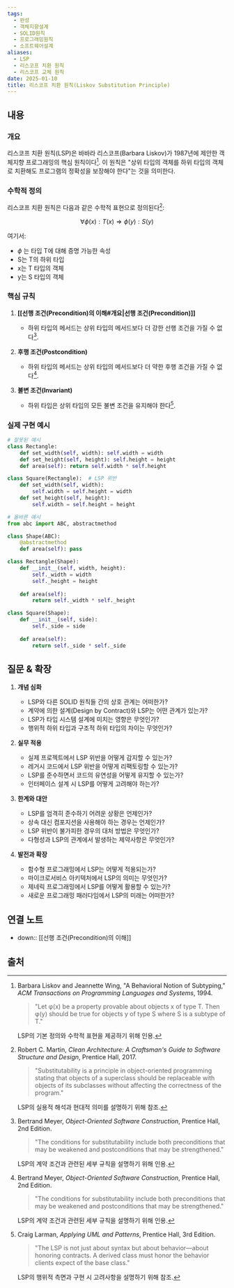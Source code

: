 ```yaml
---
tags:
  - 완성
  - 객체지향설계
  - SOLID원칙
  - 프로그래밍원칙
  - 소프트웨어설계
aliases:
  - LSP
  - 리스코프 치환 원칙
  - 리스코프 교체 원칙
date: 2025-01-10
title: 리스코프 치환 원칙(Liskov Substitution Principle)
---
```


## 내용

### 개요

리스코프 치환 원칙(LSP)은 바바라 리스코프(Barbara Liskov)가 1987년에 제안한 객체지향 프로그래밍의 핵심 원칙이다[^1]. 이 원칙은 "상위 타입의 객체를 하위 타입의 객체로 치환해도 프로그램의 정확성을 보장해야 한다"는 것을 의미한다.

### 수학적 정의

리스코프 치환 원칙은 다음과 같은 수학적 표현으로 정의된다[^2]:

$$ \forall \phi(x) : T(x) \Rightarrow \phi(y) : S(y) $$

여기서:
- $\phi$ 는 타입 T에 대해 증명 가능한 속성
- S는 T의 하위 타입
- x는 T 타입의 객체
- y는 S 타입의 객체

### 핵심 규칙

1. **[[선행 조건(Precondition)의 이해#개요|선행 조건(Precondition)]]**
   - 하위 타입의 메서드는 상위 타입의 메서드보다 더 강한 선행 조건을 가질 수 없다[^3].

2. **후행 조건(Postcondition)**
   - 하위 타입의 메서드는 상위 타입의 메서드보다 더 약한 후행 조건을 가질 수 없다[^3].

3. **불변 조건(Invariant)**
   - 하위 타입은 상위 타입의 모든 불변 조건을 유지해야 한다[^4].

### 실제 구현 예시

```python
# 잘못된 예시
class Rectangle:
    def set_width(self, width): self.width = width
    def set_height(self, height): self.height = height
    def area(self): return self.width * self.height

class Square(Rectangle):  # LSP 위반
    def set_width(self, width):
        self.width = self.height = width
    def set_height(self, height):
        self.width = self.height = height

# 올바른 예시
from abc import ABC, abstractmethod

class Shape(ABC):
    @abstractmethod
    def area(self): pass

class Rectangle(Shape):
    def __init__(self, width, height):
        self._width = width
        self._height = height
    
    def area(self):
        return self._width * self._height

class Square(Shape):
    def __init__(self, side):
        self._side = side
    
    def area(self):
        return self._side * self._side
```

## 질문 & 확장

1. **개념 심화**
   - LSP와 다른 SOLID 원칙들 간의 상호 관계는 어떠한가?
   - 계약에 의한 설계(Design by Contract)와 LSP는 어떤 관계가 있는가?
   - LSP가 타입 시스템 설계에 미치는 영향은 무엇인가?
   - 행위적 하위 타입과 구조적 하위 타입의 차이는 무엇인가?

2. **실무 적용**
   - 실제 프로젝트에서 LSP 위반을 어떻게 감지할 수 있는가?
   - 레거시 코드에서 LSP 위반을 어떻게 리팩토링할 수 있는가?
   - LSP를 준수하면서 코드의 유연성을 어떻게 유지할 수 있는가?
   - 인터페이스 설계 시 LSP를 어떻게 고려해야 하는가?

3. **한계와 대안**
   - LSP를 엄격히 준수하기 어려운 상황은 언제인가?
   - 상속 대신 컴포지션을 사용해야 하는 경우는 언제인가?
   - LSP 위반이 불가피한 경우의 대처 방법은 무엇인가?
   - 다형성과 LSP의 관계에서 발생하는 제약사항은 무엇인가?

4. **발전과 확장**
   - 함수형 프로그래밍에서 LSP는 어떻게 적용되는가?
   - 마이크로서비스 아키텍처에서 LSP의 의미는 무엇인가?
   - 제네릭 프로그래밍에서 LSP를 어떻게 활용할 수 있는가?
   - 새로운 프로그래밍 패러다임에서 LSP의 미래는 어떠한가?

## 연결 노트

- down:: [[선행 조건(Precondition)의 이해]]


## 출처

[^1]: Barbara Liskov and Jeannette Wing, "A Behavioral Notion of Subtyping," *ACM Transactions on Programming Languages and Systems*, 1994.

    > "Let φ(x) be a property provable about objects x of type T. Then φ(y) should be true for objects y of type S where S is a subtype of T."
    
    LSP의 기본 정의와 수학적 표현을 제공하기 위해 인용.

[^2]: Robert C. Martin, *Clean Architecture: A Craftsman's Guide to Software Structure and Design*, Prentice Hall, 2017.

    > "Substitutability is a principle in object-oriented programming stating that objects of a superclass should be replaceable with objects of its subclasses without affecting the correctness of the program."
    
    LSP의 실용적 해석과 현대적 의미를 설명하기 위해 참조.

[^3]: Bertrand Meyer, *Object-Oriented Software Construction*, Prentice Hall, 2nd Edition.

    > "The conditions for substitutability include both preconditions that may be weakened and postconditions that may be strengthened."
    
    LSP의 계약 조건과 관련된 세부 규칙을 설명하기 위해 인용.

[^4]: Craig Larman, *Applying UML and Patterns*, Prentice Hall, 3rd Edition.

    > "The LSP is not just about syntax but about behavior—about honoring contracts. A derived class must honor the behavior clients expect of the base class."
    
    LSP의 행위적 측면과 구현 시 고려사항을 설명하기 위해 참조.









